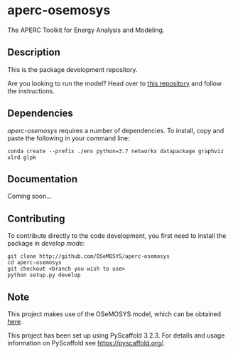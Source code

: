 # aperc-osemosys

The APERC Toolkit for Energy Analysis and Modeling.

## Description
This is the package development repository. 

Are you looking to run the model? Head over to [this repository](https://github.com/asia-pacific-energy-research-centre/Outlook) and follow the instructions.

## Dependencies
_aperc-osemosys_ requires a number of dependencies. To install, copy and paste the following in your command line:

`conda create --prefix ./env python=3.7 networkx datapackage graphviz xlrd glpk`

## Documentation

Coming soon...

## Contributing

To contribute directly to the code development, you first need to install the package in *develop mode*:

    git clone http://github.com/OSeMOSYS/aperc-osemosys
    cd aperc-osemosys
    git checkout <branch you wish to use>
    python setup.py develop

## Note

This project makes use of the OSeMOSYS model, which can be obtained [here](https://github.com/OSeMOSYS).

This project has been set up using PyScaffold 3.2.3. For details and usage
information on PyScaffold see https://pyscaffold.org/.
